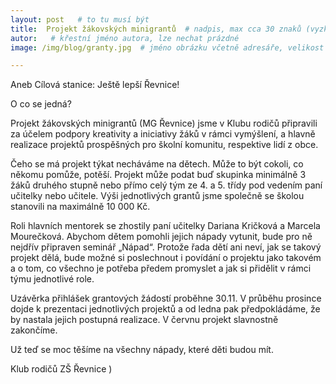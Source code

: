 ```yaml
---
layout: post   # to tu musí být
title:  Projekt žákovských minigrantů  # nadpis, max cca 30 znaků (vyzkoušet)
autor:   # křestní jméno autora, lze nechat prázdné
image: /img/blog/granty.jpg  # jméno obrázku včetně adresáře, velikost 900x600

---
```

Aneb Cílová stanice: Ještě lepší Řevnice!

<!--vice-->

O co se jedná? 

Projekt žákovských minigrantů (MG Řevnice) jsme v Klubu rodičů připravili za účelem podpory kreativity a iniciativy žáků v rámci vymýšlení, a hlavně realizace projektů prospěšných pro školní komunitu, respektive lidí z obce. 

Čeho se má projekt týkat necháváme na dětech. Může to být cokoli, co někomu pomůže, potěší.  Projekt může podat buď skupinka minimálně 3 žáků  druhého stupně nebo přímo celý tým ze 4. a 5. třídy pod vedením paní učitelky nebo učitele. Výši jednotlivých grantů jsme společně se školou stanovili na maximálně 10 000 Kč.

Roli hlavních mentorek se zhostily paní učitelky Dariana Kričková a Marcela Mourečková. Abychom dětem pomohli jejich nápady vytunit, bude pro ně nejdřív připraven seminář „Nápad“. Protože řada dětí ani neví, jak se takový projekt dělá, bude možné si poslechnout i povídání o projektu jako takovém a o tom, co všechno je potřeba předem promyslet a jak si přidělit v rámci týmu jednotlivé role.

Uzávěrka přihlášek grantových žádostí proběhne 30.11. V průběhu prosince dojde k prezentaci jednotlivých projektů a od ledna pak předpokládáme, že by nastala jejich postupná realizace. V červnu projekt slavnostně zakončíme. 

Už teď se moc těšíme na všechny nápady, které děti budou mít. 

Klub rodičů ZŠ Řevnice
)

<!--quote-->
